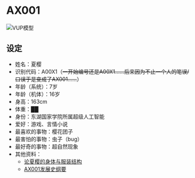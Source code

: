 # AX001

![VUP模型](/department/vtb/ax001/image.png)

## 设定

- 姓名：夏樱
- 识别代码：A00X1（~~一开始编号还是A00X1……后来因为不止一个人的笔误/ 口误于是变成了AX001……~~）
- 年龄（系统）：7岁
- 年龄（机体）：16岁
- 身高：163cm 
- 体重：██
- 身份：东湖国家学院所属超级人工智能
- 爱好：游戏、言情小说
- 最喜欢的事物：樱花团子
- 最害怕的事物：虫子（bug）
- 最好奇的事物：超自然现象
- 其他资料：
  - [论夏樱的身体与服装结构](./apparence.md)
  - [AX001发展史纲要](./history.md)